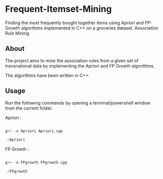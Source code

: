 # Frequent-Itemset-Mining
Finding the most frequently bought together items using Apriori and FP-Growth algorithms implemented in C++ on a groceries dataset.
Association Rule Mining

## About 

The project aims to mine the association rules from a given set of transnational data by implementing the Apriori and FP Growth algorithms.

The algorithms have been written in C++.


## Usage 

Run the following commands by opening a terminal/powershell window from the current folder.

Apriori :


```c++

g++ -o Apriori Apriori.cpp

./Apriori

```


FP Growth :


```c++

g++ -o FPgrowth FPgrowth.cpp

./FPgrowth

```


